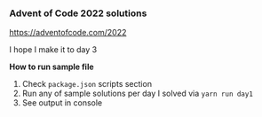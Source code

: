 ### Advent of Code 2022 solutions
https://adventofcode.com/2022

I hope I make it to day 3

**How to run sample file**
1. Check `package.json` scripts section
2. Run any of sample solutions per day I solved via `yarn run day1`
3. See output in console
